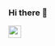 ### Hi there 👋

<!--
**RyanSilva-176/RyanSilva-176** is a ✨ _special_ ✨ repository because its `README.md` (this file) appears on your GitHub profile.

Here are some ideas to get you started:

- 🔭 I’m currently working on ...
- 🌱 I’m currently learning ...
- 👯 I’m looking to collaborate on ...
- 🤔 I’m looking for help with ...
- 💬 Ask me about ...
- 📫 How to reach me: ...
- 😄 Pronouns: ...
- ⚡ Fun fact: ...
-->

<img height='25px' src="https://img.shields.io/badge/HTML-242938?logo=html5&labelColor=81A9FE&logoColor=FFF%22%3E">
